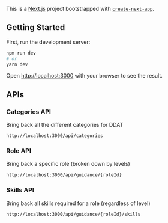 This is a [Next.js](https://nextjs.org/) project bootstrapped with [`create-next-app`](https://github.com/vercel/next.js/tree/canary/packages/create-next-app).

## Getting Started

First, run the development server:

```bash
npm run dev
# or
yarn dev
```

Open [http://localhost:3000](http://localhost:3000) with your browser to see the result.

## APIs

### Categories API

Bring back all the different categories for DDAT

```
http://localhost:3000/api/categories
```

### Role API

Bring back a specific role (broken down by levels)

```
http://localhost:3000/api/guidance/{roleId}
```

### Skills API

Bring back all skills required for a role (regardless of level)

```
http://localhost:3000/api/guidance/{roleId}/skills
```

